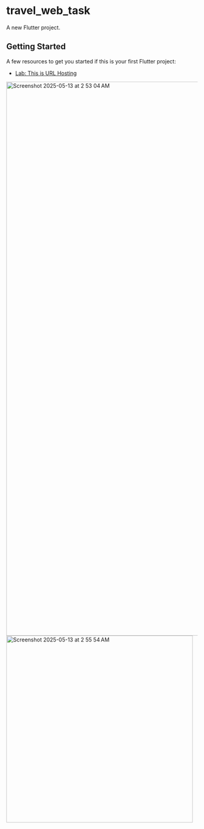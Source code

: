 # travel_web_task

A new Flutter project.

## Getting Started

A few resources to get you started if this is your first Flutter project:

- [Lab: This is URL Hosting ](https://travel-web-980e0.web.app/)

<img width="1455" alt="Screenshot 2025-05-13 at 2 53 04 AM" src="https://github.com/user-attachments/assets/2abf1748-0098-4715-8f2e-a06772576a8c" />
<img width="491" alt="Screenshot 2025-05-13 at 2 55 54 AM" src="https://github.com/user-attachments/assets/7a55669d-8575-4648-a26d-22246c4fdadb" />
